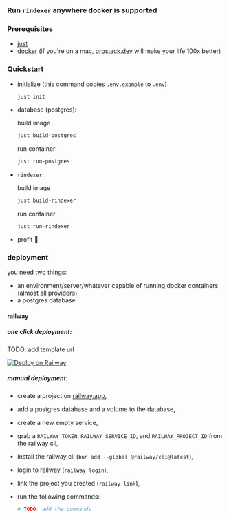 <!-- #### [railway.app](https://railway.app?referralCode=eD4laT) template to deploy [rindexer](https://rindexer.xyz) -->

### Run `rindexer` anywhere docker is supported

### Prerequisites

- [just](https://github.com/casey/just)
- [docker](https://docs.docker.com/get-docker/) (if you're on a mac, [orbstack.dev](https://orbstack.dev) will make your life 100x better)

### Quickstart

- initialize (this command copies `.env.example` to `.env`)

  ```bash
  just init
  ```

- database (postgres):

  build image

  ```bash
  just build-postgres
  ```

  run container

  ```bash
  just run-postgres
  ```

- `rindexer`:

  build image

  ```bash
  just build-rindexer
  ```

  run container

  ```bash
  just run-rindexer
  ```

- profit 🎉

### deployment

you need two things:

- an environment/server/whatever capable of running docker containers (almost all providers),
- a postgres database.

#### railway

##### one click deployment:

TODO: add template url

[![Deploy on Railway](https://railway.app/button.svg)]()

##### manual deployment:

- create a project on [railway.app](https://railway.app?referralCode=eD4laT),
- add a postgres database and a volume to the database,
- create a new empty service,
- grab a `RAILWAY_TOKEN`, `RAILWAY_SERVICE_ID`, and `RAILWAY_PROJECT_ID` from the railway cli,
- install the railway cli (`bun add --global @railway/cli@latest`),
- login to railway (`railway login`),
- link the project you created (`railway link`),
- run the following commands:

  ```bash
  # TODO: add the commands
  ```
